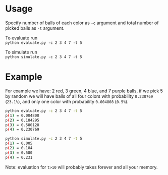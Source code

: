 # Usage

Specify number of balls of each color as `-c` argument and total number of picked balls as `-t` argument. 

To evaluate run  
`python evaluate.py -c 2 3 4 7 -t 5`

To simulate run  
`python simulate.py -c 2 3 4 7 -t 5`

# Example

For example we have: 2 red, 3 green, 4 blue, and 7 purple balls, if we pick 5 by random we will have balls of all four colors with probability `0.230769` (`23.1%`), and only one color with probability `0.004808` (`0.5%`).

```bash
python evaluate.py -c 2 3 4 7 -t 5
p(1) = 0.004808
p(2) = 0.184295
p(3) = 0.580128
p(4) = 0.230769

python simulate.py -c 2 3 4 7 -t 5
p(1) = 0.005
p(2) = 0.184
p(3) = 0.580
p(4) = 0.231
```

Note: evaluation for `t>10` will probably takes forever and all your memory.